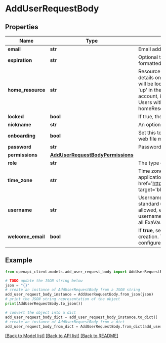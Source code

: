 # AddUserRequestBody


## Properties

Name | Type | Description | Notes
------------ | ------------- | ------------- | -------------
**email** | **str** | Email address for the user | 
**expiration** | **str** | Optional timestamp when the user should expire, formatted in date-time. | [optional] 
**home_resource** | **str** | Resource identifier for the user&#39;s home folder. See details on [how to specify resources](#section/Identifying-Resources) above.  The user will be locked to this directory and unable to move &#39;up&#39; in the account. If the folder does not exist in the account, it will be created when the user is created.   Users with the &#x60;role&#x60; **admin** should have their homeResource set to &#39;/&#39; | 
**locked** | **bool** | If true, the user will not be able to log in | [optional] 
**nickname** | **str** | An optional nickname (e.g. &#39;David from Sales&#39;). | [optional] 
**onboarding** | **bool** | Set this to **true** to enable extra help popups in the web file manager for this user. | [optional] 
**password** | **str** | Password for the user | 
**permissions** | [**AddUserRequestBodyPermissions**](AddUserRequestBodyPermissions.md) |  | 
**role** | **str** | The type of user to create, either **user** or **admin**. | 
**time_zone** | **str** | Time zone, used for accurate time display within the application. See &lt;a href&#x3D;&#39;https://php.net/manual/en/timezones.php&#39; target&#x3D;&#39;blank&#39;&gt;this page&lt;/a&gt; for allowed values.  | 
**username** | **str** | Username of the user to create. This should follow standard username conventions - spaces are not allowed, etc. We do allow email addresses as usernames.  **Note** Usernames must be unique across all ExaVault accounts. | 
**welcome_email** | **bool** | If **true**, send this new user a welcome email upon creation. The content of the welcome email can be configured with the [PATCH /accounts](#operation/updateAccount) method. | [optional] 

## Example

```python
from openapi_client.models.add_user_request_body import AddUserRequestBody

# TODO update the JSON string below
json = "{}"
# create an instance of AddUserRequestBody from a JSON string
add_user_request_body_instance = AddUserRequestBody.from_json(json)
# print the JSON string representation of the object
print(AddUserRequestBody.to_json())

# convert the object into a dict
add_user_request_body_dict = add_user_request_body_instance.to_dict()
# create an instance of AddUserRequestBody from a dict
add_user_request_body_from_dict = AddUserRequestBody.from_dict(add_user_request_body_dict)
```
[[Back to Model list]](../README.md#documentation-for-models) [[Back to API list]](../README.md#documentation-for-api-endpoints) [[Back to README]](../README.md)



